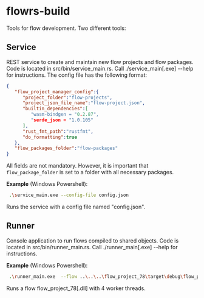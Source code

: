 # flowrs-build
Tools for flow development. Two different tools: 

## Service 
REST service to create and maintain new flow projects and flow packages.
Code is located in src/bin/service_main.rs. 
Call ./service_main[.exe] --help for instructions. 
The config file has the following format: 
```json
{
   "flow_project_manager_config":{
      "project_folder":"flow-projects",
      "project_json_file_name":"flow-project.json",
      "builtin_dependencies":[
         "wasm-bindgen = "0.2.87",
         "serde_json = "1.0.105"
      ],
      "rust_fmt_path":"rustfmt",
      "do_formatting":true
   },
   "flow_packages_folder":"flow-packages"
}
```
All fields are not mandatory. However, it is important that `flow_package_folder` is set to a folder with all necessary packages.

**Example** (Windows Powershell):
```bash
 .\service_main.exe --config-file config.json
```
Runs the service with a config file named "config.json". 

## Runner 
Console application to run flows compiled to shared objects. 
Code is located in src/bin/runner_main.rs. 
Call ./runner_main[.exe] --help for instructions. 

**Example** (Windows Powershell):
```bash
 .\runner_main.exe  --flow ..\..\..\flow_project_78\target\debug\flow_project_78.dll --workers 4
```
Runs a flow flow_project_78[.dll] with 4 worker threads.
